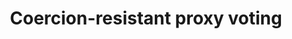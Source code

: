 ---
title: "Coercion-resistant proxy voting"
collection: journals
permalink: /publications/2017-11-Coercion-resistant-proxy-voting
venue: 'Computers &amp; Security'
pages: '88-99'
publisher: 'Elsevier'
year: '2017'
paperurl: 'https://doi.org/10.1016/j.cose.2017.06.007'
citation: ' Oksana Kulyk,  Stephan Neumann,  Karola Marky,  <b>Jurlind Budurushi</b>,  Melanie Volkamer</br> Computers &amp;amp; Security'
---